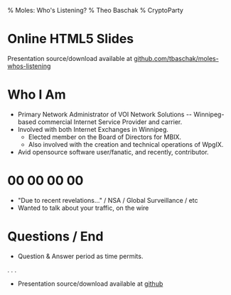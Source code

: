 % Moles: Who's Listening?
% Theo Baschak
% CryptoParty


# Online HTML5 Slides

Presentation source/download available at [github.com/tbaschak/moles-whos-listening](https://github.com/tbaschak/moles-whos-listening)

# Who I Am

*	Primary Network Administrator of VOI Network Solutions -- Winnipeg-based commercial Internet Service Provider and carrier.
*	Involved with both Internet Exchanges in Winnipeg.
	*	Elected member on the Board of Directors for MBIX.
	*	Also involved with the creation and technical operations of WpgIX.
*	Avid opensource software user/fanatic, and recently, contributor.

# 00 00 00 00

*	"Due to recent revelations..." / NSA / Global Surveillance / etc
*	Wanted to talk about your traffic, on the wire

# Questions / End

*	Question & Answer period as time permits.

. . .

*	Presentation source/download available at [github](https://github.com/tbaschak/moles-whos-listening)

